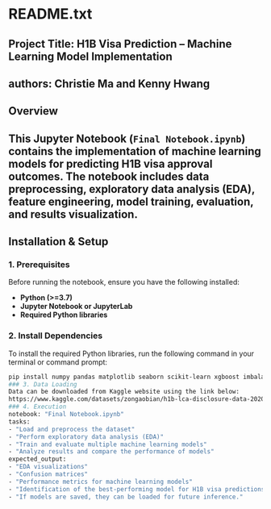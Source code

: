# README.txt
## Project Title: H1B Visa Prediction – Machine Learning Model Implementation  
## authors: Christie Ma and Kenny Hwang
## Overview  
This Jupyter Notebook (`Final Notebook.ipynb`) contains the implementation of machine learning models for predicting **H1B visa approval outcomes**. The notebook includes **data preprocessing, exploratory data analysis (EDA), feature engineering, model training, evaluation, and results visualization**.
---
## Installation & Setup  
### 1. Prerequisites  
Before running the notebook, ensure you have the following installed:  
- **Python (>=3.7)**
- **Jupyter Notebook or JupyterLab**
- **Required Python libraries**  
### 2. Install Dependencies  
To install the required Python libraries, run the following command in your terminal or command prompt:  
```bash
pip install numpy pandas matplotlib seaborn scikit-learn xgboost imbalanced-learn
### 3. Data Loading
Data can be downloaded from Kaggle website using the link below:
https://www.kaggle.com/datasets/zongaobian/h1b-lca-disclosure-data-2020-2024
### 4. Execution
notebook: "Final Notebook.ipynb"
tasks:
- "Load and preprocess the dataset"
- "Perform exploratory data analysis (EDA)"
- "Train and evaluate multiple machine learning models"
- "Analyze results and compare the performance of models"
expected_output:
- "EDA visualizations"
- "Confusion matrices"
- "Performance metrics for machine learning models"
- "Identification of the best-performing model for H1B visa predictions"
- "If models are saved, they can be loaded for future inference."
